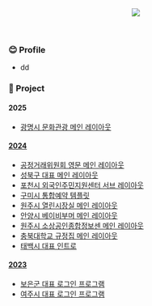 <!-- ## Hi there 👋 -->

<!--
**syp6764/syp6764** is a ✨ _special_ ✨ repository because its `README.md` (this file) appears on your GitHub profile.

Here are some ideas to get you started:

- 🔭 I’m currently working on ...
- 🌱 I’m currently learning ...
- 👯 I’m looking to collaborate on ...
- 🤔 I’m looking for help with ...
- 💬 Ask me about ...
- 📫 How to reach me: ...
- 😄 Pronouns: ...
- ⚡ Fun fact: ...
-->

<header>
  <img src="https://capsule-render.vercel.app/api?type=waving&color=0:ffb4d4,100:96d6ff&height=200&section=header&text=seoyoung's&fontSize=50&fontColor=fff&fontAlign=25&fontAlignY=40" />
</header>

<section>
  <h3>😊 Profile</h3>
  <ul>
    <li>dd</li>
  </ul>
</section>

<section>
  <h3>💫 Project</h3>
  <h4>2025</h4>
  <ul>
    <li><a href="" title="새창" target="_blank">광명시 문화관광 메인 레이아웃</li>
  </ul>
  <h4>2024</h4>
  <ul>
    <li><a href="" title="새창" target="_blank">공정거래위원회 영문 메인 레이아웃</li>
    <li><a href="" title="새창" target="_blank">성북구 대표 메인 레이아웃</li>
    <li><a href="" title="새창" target="_blank">포천시 외국인주민지원센터 서브 레이아웃</li>
    <li><a href="" title="새창" target="_blank">구미시 통합예약 템플릿</li>
    <li><a href="" title="새창" target="_blank">원주시 열린시장실 메인 레이아웃</li>
    <li><a href="https://syp6764.github.io/project/anyang/site/anyang5060/main.html" title="새창" target="_blank">안양시 베이비부머 메인 레이아웃</li>
    <li><a href="https://syp6764.github.io/project/wj_sbinfo/site/sbinfo/main.html" title="새창" target="_blank">원주시 소상공인종합정보센 메인 레이아웃</li>
    <li><a href="https://syp6764.github.io/project/cbnu/site/law/main.html" title="새창" target="_blank">충북대학교 규정집 메인 레이아웃</li>
    <li><a href="" title="새창" target="_blank">태백시 대표 인트로</li>
  </ul>
  <h4>2023</h4>
  <ul>
    <li><a href="" title="새창" target="_blank">보은군 대표 로그인 프로그램</li>
    <li><a href="" title="새창" target="_blank">여주시 대표 로그인 프로그램</li>
  </ul>
</section>

<footer>

</footer>

